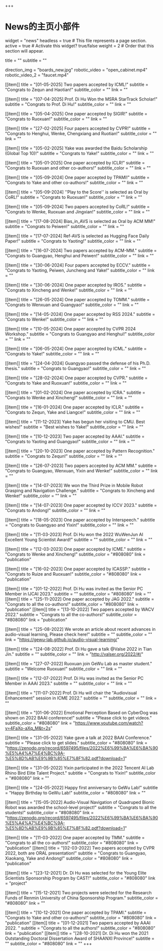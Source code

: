+++
# News的主页小部件
widget = "news"
headless = true  # This file represents a page section.
active = true  # Activate this widget? true/false
weight = 2  # Order that this section will appear.

title = ""
subtitle = ""

direction_img = "boards_new.jpg"
robotic_video = "open_cabinet.mp4"
robotic_video_2 = "faucet.mp4"

[[item]]
    title = "[01-05-2025] Two papers accepted by ICML!"
    subtitle = "Congrats to Zequn and Haotian!"
    subtitle_color = ""
    link = ""

[[item]]
    title = "[07-04-2025] Prof. Di Hu Won the MSRA StarTrack Scholar!"
    subtitle = "Congrats to Prof. Di Hu!"
    subtitle_color = ""
    link = ""

[[item]]
    title = "[05-04-2025] One paper accepted by SIGIR!"
    subtitle = "Congrats to Ruoxuan!"
    subtitle_color = ""
    link = ""


[[item]]
    title = "[27-02-2025] Four papers accepted by CVPR!"
    subtitle = "Congrats to Henghui, Wenke, Chengxiang and Ruotian!"
    subtitle_color = ""
    link = ""

[[item]]
    title = "[05-02-2025] Yake was awarded the Baidu Scholarship (Global Top 10)!"
    subtitle = "Congrats to Yake!"
    subtitle_color = ""
    link = ""

[[item]]
    title = "[05-01-2025] One paper accepted by ICLR!"
    subtitle = "Congrats to Ruoxuan and other co-authors!"
    subtitle_color = ""
    link = ""

[[item]]
    title = "[05-09-2024] One paper accepted by TPAMI!"
    subtitle = "Congrats to Yake and other co-authors!"
    subtitle_color = ""
    link = ""
    
    
[[item]]
    title = "[05-09-2024] ''Play to the Score'' is selected as Oral by CoRL!"
    subtitle = "Congrats to Ruoxuan!"
    subtitle_color = ""
    link = ""


[[item]]
    title = "[05-09-2024] Two papers accepted by CoRL!"
    subtitle = "Congrats to Wenke, Ruoxuan and Jingxian!"
    subtitle_color = ""
    link = ""

[[item]]
    title = "[17-08-2024] Bias_in_AVS is selected as Oral by ACM MM!"
    subtitle = "Congrats to Peiwen!"
    subtitle_color = ""
    link = ""

[[item]]
    title = "[17-07-2024] Ref-AVS is selected as Hugging Face Daily Paper!"
    subtitle = "Congrats to Yaoting!"
    subtitle_color = ""
    link = ""

[[item]]
    title = "[16-07-2024] Two papers accepted by ACM-MM."
    subtitle = "Congrats to Guangyao, Henghui and Peiwen!"
    subtitle_color = ""
    link = ""

[[item]]
    title = "[30-06-2024] Four papers accepted by ECCV."
    subtitle = "Congrats to Yaoting, Peiwen, Juncheng and Yake!"
    subtitle_color = ""
    link = ""

[[item]]
    title = "[30-06-2024] One paper accepted by IROS."
    subtitle = "Congrats to Xincheng and Wenke!"
    subtitle_color = ""
    link = ""

[[item]]
    title = "[26-05-2024] One paper accepted by TOMM."
    subtitle = "Congrats to Wenxuan and Guangyao!"
    subtitle_color = ""
    link = ""

[[item]]
    title = "[14-05-2024] One paper accepted by RSS 2024."
    subtitle = "Congrats to Wenke!"
    subtitle_color = ""
    link = ""

[[item]]
    title = "[10-05-2024] One paper accepted by CVPR 2024 Workshop."
    subtitle = "Congrats to Guangyao and Henghui!"
    subtitle_color = ""
    link = ""

[[item]]
    title = "[06-05-2024] One paper accepted by ICML."
    subtitle = "Congrats to Yake!"
    subtitle_color = ""
    link = ""

[[item]]
    title = "[24-04-2024] Guangyao passed the defense of his Ph.D. thesis."
    subtitle = "Congrats to Guangyao!"
    subtitle_color = ""
    link = ""

[[item]]
    title = "[28-02-2024] One paper accepted by CVPR."
    subtitle = "Congrats to Yake and Ruoxuan!"
    subtitle_color = ""
    link = ""

[[item]]
    title = "[01-02-2024] One paper accepted by ICRA."
    subtitle = "Congrats to Wenke and Xincheng!"
    subtitle_color = ""
    link = ""

[[item]]
    title = "[16-01-2024] One paper accepted by ICLR."
    subtitle = "Congrats to Zequn, Yake and Liangce!"
    subtitle_color = ""
    link = ""

[[item]]
    title = "[11-12-2023] Yake has begun her visiting to CMU. Best wishes!"
    subtitle = "Best wishes to Yake!"
    subtitle_color = ""
    link = ""


[[item]]
    title = "[10-12-2023] Two paper accepted by AAAI."
    subtitle = "Congrats to Yaoting and Guangyao!"
    subtitle_color = ""
    link = ""

[[item]]
    title = "[20-10-2023] One paper accepted by Pattern Recognition."
    subtitle = "Congrats to Zequn!"
    subtitle_color = ""
    link = ""

[[item]]
    title = "[26-07-2023] Two papers accepted by ACM MM."
    subtitle = "Congrats to Guangyao, Wenxuan, Yixin and Wenke!"
    subtitle_color = ""
    link = ""

[[item]]
    title = "[14-07-2023] We won the Third Prize in Mobile Robot Grasping and Navigation Challenge."
    subtitle = "Congrats to Xincheng and Wenke!"
    subtitle_color = ""
    link = ""

[[item]]
    title = "[14-07-2023] One paper accepted by ICCV 2023."
    subtitle = "Congrats to Andong!"
    subtitle_color = ""
    link = ""

[[item]]
    title = "[18-05-2023] One paper accepted by Interspeech."
    subtitle = "Congrats to Guangyao and Yixin!"
    subtitle_color = ""
    link = ""

[[item]]
    title = "[11-03-2023] Prof. Di Hu won the 2022 WuWenJun AI Excellent Young Scientist Award!"
    subtitle = ""
    subtitle_color = ""
    link = ""

[[item]]
    title = "[12-03-2023] One paper accepted by ICME."
    subtitle = "Congrats to Wenke and Xincheng!"
    subtitle_color = "#808080"
    link = "publication"

[[item]]
    title = "[16-02-2023] One paper accepted by ICASSP."
    subtitle = "Congrats to Ruize and Ruoxuan!"
    subtitle_color = "#808080"
    link = "publication"

[[item]]
    title = "[01-12-2022] Prof. Di Hu was invited as the Senior PC Member in IJCAI 2023."
    subtitle = ""
    subtitle_color = "#808080"
    link = ""
[[item]]
    title = "[25-11-2022] One paper accepted by JAG 2022."
    subtitle = "Congrats to all the co-authors!"
    subtitle_color = "#808080"
    link = "publication"
[[item]]
    title = "[13-10-2022] Two papers accepted by WACV 2022."
    subtitle = "Congrats to all the co-authors!"
    subtitle_color = "#808080"
    link = "publication"

[[item]]
    title = "[25-08-2022] We wrote an article about recent advances in audio-visual learning, Please check here!"
    subtitle = ""
    subtitle_color = ""
    link = "https://gewu-lab.github.io/audio-visual-learning/"

[[item]]
    title = "[24-08-2022] Prof. Di Hu gave a talk @Valse 2022 in Tian Jin."
    subtitle = ""
    subtitle_color = ""
    link = "http://valser.org/2022/#/"

[[item]]
    title = "[27-07-2022] Ruoxuan join GeWu Lab as master student."
    subtitle = "Welcome Ruoxuan!"
    subtitle_color = ""
    link = ""

[[item]]
    title = "[12-07-2022] Prof. Di Hu was invited as the Senior PC Member in AAAI 2023."
    subtitle = ""
    subtitle_color = ""
    link = ""

[[item]]
    title = "[11-07-2022] Prof. Di Hu will chair the \"Audiovisual Enhancement\" session in ICME 2022."
    subtitle = ""
    subtitle_color = ""
    link = ""

[[item]]
    title = "[01-06-2022] Emotional Perception Based on CyberDog was shown on 2022 BAAI conference!"
    subtitle = "Please click to get videos."
    subtitle_color = "#808080"
    link = "https://www.youtube.com/watch?v=4FaXo-aXq_M&t=2s"

[[item]]
    title = "[31-05-2022] Yake gave a talk at 2022 BAAI Conference."
    subtitle = "Please click to get slides."
    subtitle_color = "#808080"
    link = "https://zenodo.org/record/6597495/files/2022%E6%99%BA%E6%BA%90%E5%A4%A7%E4%BC%9A-%E5%8D%AB%E9%9B%85%E7%8F%82.pdf?download=1"

[[item]]
    title = "[31-05-2022] Yixin participated in the 2022 Tencent AI Lab Rhino Bird Elite Talent Project."
    subtitle = "Congrats to Yixin!"
    subtitle_color = "#808080"
    link = ""



[[item]]
    title = "[24-05-2022] Happy first anniversary to GeWu Lab!"
    subtitle = "Happy Birthday to GeWu Lab!"
    subtitle_color = "#808080"
    link = ""

[[item]]
    title = "[15-05-2022] Audio-Visual Navigation of Quadruped Bionic Robot was awarded the school-level project!"
    subtitle = "Congrats to all the students!"
    subtitle_color = "#808080"
    link = "https://zenodo.org/record/6597495/files/2022%E6%99%BA%E6%BA%90%E5%A4%A7%E4%BC%9A-%E5%8D%AB%E9%9B%85%E7%8F%82.pdf?download=1"

[[item]]
    title = "[11-03-2022] One paper accepted by TMM."
    subtitle = "Congrats to all the co-authors!"
    subtitle_color = "#808080"
    link = "publication"
[[item]]
    title = "[02-03-2022] Two papers accepted by CVPR 2022, both are ORAL presentation!"
    subtitle = "Congrats to Guangyao, Xiaokang, Yake and Andong!"
    subtitle_color = "#808080"
    link = "publication"


[[item]]
    title = "[23-12-2021] Dr. Di Hu was selected for the Young Elite Scientists Sponsorship Program by CAST!"
    subtitle_color = "#808080"
    link = "project"

[[item]]
    title = "[15-12-2021] Two projects were selected for the Research Funds of Renmin University of China Sponsorship Program."
    subtitle_color = "#808080"
    link = ""

[[item]]
    title = "[10-12-2021] One paper accepted by TPAMI."
    subtitle = "Congrats to Yake and other co-authors!"
    subtitle_color = "#808080"
    link = "publication"
[[item]]
    title = "[01-12-2021] Two papers accepted by AAAI 2022. "
    subtitle = "Congrats to all the authors!"
    subtitle_color = "#808080"
    link = "publication"
[[item]]
    title = "[28-10-2021] Dr. Di Hu won the 2021 Outstanding Doctoral Dissertation Award of SHAANXI Province!"
    subtitle = ""
    subtitle_color = "#808080"
    link = ""
+++
